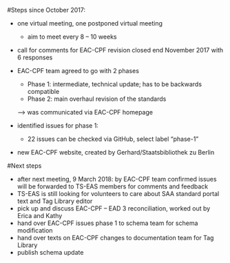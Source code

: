 #Steps since October 2017:

* one virtual meeting, one postponed virtual meeting
  * aim to meet every 8 – 10 weeks
* call for comments for EAC-CPF revision closed end November 2017 with 6 responses
* EAC-CPF team agreed to go with 2 phases
  * Phase 1: intermediate, technical update; has to be backwards compatible
  * Phase 2: main overhaul revision of the standards
  
  --> was communicated via EAC-CPF homepage
* identified issues for phase 1: 
  * 22 issues can be checked via GitHub, select label “phase-1”
* new EAC-CPF website, created by Gerhard/Staatsbibliothek zu Berlin

#Next steps
*	after next meeting, 9 March 2018: by EAC-CPF team confirmed issues will be forwarded to TS-EAS members for comments and feedback
*	TS-EAS is still looking for volunteers to care about SAA standard portal text and Tag Library editor
*	pick up and discuss EAC-CPF – EAD 3 reconciliation, worked out by Erica and Kathy
*	hand over EAC-CPF issues phase 1 to schema team for schema modification
*	hand over texts on EAC-CPF changes to documentation team for Tag Library
*	publish schema update
